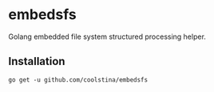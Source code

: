 # embedsfs

Golang embedded file system structured processing helper.

## Installation

```shell
go get -u github.com/coolstina/embedsfs
```

